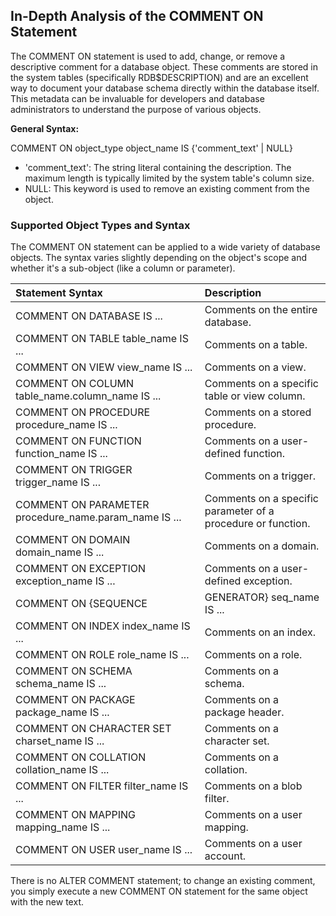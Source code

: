 ## **In-Depth Analysis of the COMMENT ON Statement**

The COMMENT ON statement is used to add, change, or remove a descriptive comment for a database object. These comments are stored in the system tables (specifically RDB$DESCRIPTION) and are an excellent way to document your database schema directly within the database itself. This metadata can be invaluable for developers and database administrators to understand the purpose of various objects.

**General Syntax:**

COMMENT ON object\_type object\_name IS {'comment\_text' | NULL}

* 'comment\_text': The string literal containing the description. The maximum length is typically limited by the system table's column size.  
* NULL: This keyword is used to remove an existing comment from the object.

### **Supported Object Types and Syntax**

The COMMENT ON statement can be applied to a wide variety of database objects. The syntax varies slightly depending on the object's scope and whether it's a sub-object (like a column or parameter).

| Statement Syntax | Description |
| :---- | :---- |
| COMMENT ON DATABASE IS ... | Comments on the entire database. |
| COMMENT ON TABLE table\_name IS ... | Comments on a table. |
| COMMENT ON VIEW view\_name IS ... | Comments on a view. |
| COMMENT ON COLUMN table\_name.column\_name IS ... | Comments on a specific table or view column. |
| COMMENT ON PROCEDURE procedure\_name IS ... | Comments on a stored procedure. |
| COMMENT ON FUNCTION function\_name IS ... | Comments on a user-defined function. |
| COMMENT ON TRIGGER trigger\_name IS ... | Comments on a trigger. |
| COMMENT ON PARAMETER procedure\_name.param\_name IS ... | Comments on a specific parameter of a procedure or function. |
| COMMENT ON DOMAIN domain\_name IS ... | Comments on a domain. |
| COMMENT ON EXCEPTION exception\_name IS ... | Comments on a user-defined exception. |
| COMMENT ON {SEQUENCE | GENERATOR} seq\_name IS ... |
| COMMENT ON INDEX index\_name IS ... | Comments on an index. |
| COMMENT ON ROLE role\_name IS ... | Comments on a role. |
| COMMENT ON SCHEMA schema\_name IS ... | Comments on a schema. |
| COMMENT ON PACKAGE package\_name IS ... | Comments on a package header. |
| COMMENT ON CHARACTER SET charset\_name IS ... | Comments on a character set. |
| COMMENT ON COLLATION collation\_name IS ... | Comments on a collation. |
| COMMENT ON FILTER filter\_name IS ... | Comments on a blob filter. |
| COMMENT ON MAPPING mapping\_name IS ... | Comments on a user mapping. |
| COMMENT ON USER user\_name IS ... | Comments on a user account. |

There is no ALTER COMMENT statement; to change an existing comment, you simply execute a new COMMENT ON statement for the same object with the new text.
